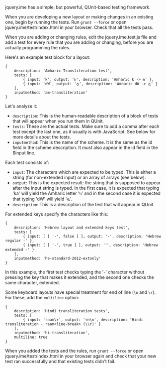 jquery.ime has a simple, but powerful, QUnit-based testing framework.

When you are developing a new layout or making changes in an existing one, begin by running the tests. Run `grunt --force` or open jquery.ime/test/index.html in your browser. Check that all the tests pass.

When you are adding or changing rules, edit the jquery.ime.test.js file and add a test for every rule that you are adding or changing, before you are actually programming the rules.

Here's an example test block for a layout:

    {
    	description: 'Amharic Transliteration test',
    	tests: [
    		{ input: 'k', output: 'ክ', description: 'Amharic k -> ክ' },
    		{ input: 'dW', output: 'ዷ', description: 'Amharic dW -> ዷ' }
    	],
    	inputmethod: 'am-transliteration'
    }

Let's analyze it:

* `description`: This is the human-readable description of a block of tests that will appear when you run them in QUnit.
* `tests`: These are the actual tests. Make sure to add a comma after each test except the last one, as it usually is with JavaScript. See below for more details about the tests.
* `inputmethod`: This is the name of the scheme. It is the same as the id field in the scheme description. It must also appear in the id field in the $input line.

Each test consists of:

* `input`: The characters which are expected to be typed. This is either a string (for non-extended input) or an array of arrays (see below).
* `output`: This is the expected result: the string that is supposed to appear after the input string is typed. In the first case, it is expected that typing 'ka' will yield the Amharic letter 'ካ' and in the second case it is expected that typing 'dW' will yield 'ዷ'.
* `description`: This is a description of the test that will appear in QUnit.

For extended keys specify the characters like this:

    {
    	description: 'Hebrew layout and extended keys test',
    	tests: [
    		{ input: [ [ '-', false ] ], output: '-', description: 'Hebrew regular -' },
    		{ input: [ [ '-', true ] ], output: '־', description: 'Hebrew extended -' }
    	],
    	inputmethod: 'he-standard-2012-extonly'
    }

In this example, the first test checks typing the '-' character without pressing the key that makes it extended, and the second one checks the same character, extended.

Some keyboard layouts have special treatment for end of line (`\n` and `\r`). For these, add the `multiline` option:

    {
    	description: 'Hindi transliteration tests',
    	tests: [
    		{ input: 'raam\r', output: 'राम\n', description: 'Hindi transliteration - raam<line-break> (\\r)' }
    	],
    	inputmethod: 'hi-transliteration',
    	multiline: true
    }

When you added the tests and the rules, run `grunt --force` or open jquery.ime/test/index.html in your browser again and check that your new test ran successfully and that existing tests didn't fail.
